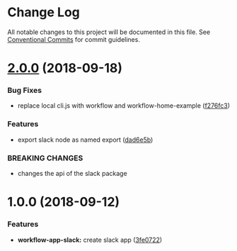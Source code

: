 # Change Log

All notable changes to this project will be documented in this file.
See [Conventional Commits](https://conventionalcommits.org) for commit guidelines.

<a name="2.0.0"></a>
# [2.0.0](https://github.com/havardh/workflow/compare/workflow-app-slack@1.0.0...workflow-app-slack@2.0.0) (2018-09-18)


### Bug Fixes

* replace local cli.js with workflow and workflow-home-example ([f276fc3](https://github.com/havardh/workflow/commit/f276fc3))


### Features

* export slack node as named export ([dad6e5b](https://github.com/havardh/workflow/commit/dad6e5b))


### BREAKING CHANGES

* changes the api of the slack package





<a name="1.0.0"></a>
# 1.0.0 (2018-09-12)


### Features

* **workflow-app-slack:** create slack app ([3fe0722](https://github.com/havardh/workflow/commit/3fe0722))
